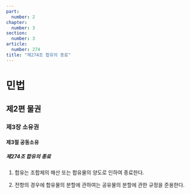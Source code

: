 ```yaml
---
part:
  number: 2
chapter:
  number: 3
section:
  number: 3
article:
  number: 274
title: "제274조 합유의 종료"
---
```

# 민법

## 제2편 물권

### 제3장 소유권

#### 제3절 공동소유

##### 제274조 합유의 종료

1. 합유는 조합체의 해산 또는 합유물의 양도로 인하여 종료한다.

2. 전항의 경우에 합유물의 분할에 관하여는 공유물의 분할에 관한 규정을 준용한다.
